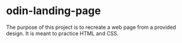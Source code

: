 # odin-landing-page
The purpose of this project is to recreate a web page from a provided design. It is meant to practice HTML and CSS.